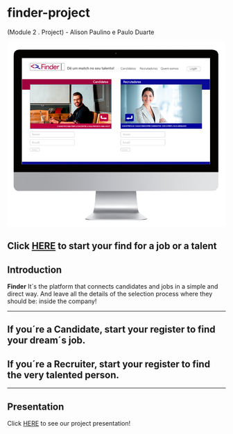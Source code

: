 # finder-project

(Module 2 . Project) - Alison Paulino e Paulo Duarte

![Start Screen](./public/images/startscreen.png)

Click [HERE](https://finder-project.herokuapp.com/) to start your **find for a job or a talent** 
---

## Introduction

**Finder** It´s the platform that connects candidates and jobs in a simple and direct way.
And leave all the details of the selection process where they should be: inside the company!

---

## If you´re a Candidate, start your register to find your dream´s job.
## If you´re a Recruiter, start your register to find the very talented person.

---

## Presentation

Click [HERE](https://slides.com/pauloduarte/finder) to see our project presentation!
